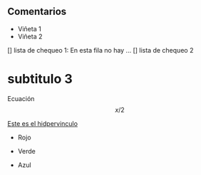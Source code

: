 ## Comentarios
* Viñeta 1
* Viñeta 2

[] lista de chequeo 1: En esta fila no hay ...
[] lista de chequeo 2

# subtitulo 3

Ecuación
$$ x/2 $$

[Este es el hidpervinculo](http://cesarhdz.com/articulos/escribir-en-markdown#sintaxis-de-markdown)

* Rojo
+ Verde
- Azul
